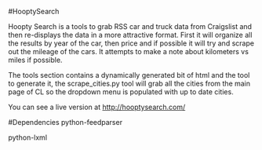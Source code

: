#HooptySearch

Hoopty Search is a tools to grab RSS car and truck data from Craigslist and then re-displays the data in a more attractive format.  First it will organize all the results by year of the car, then price and if possible it will try and scrape out the mileage of the cars.  It attempts to make a note about kilometers vs miles if possible.


The tools section contains a dynamically generated bit of html and the tool to generate it, the scrape_cities.py tool will grab all the cities from the main page of CL so the dropdown menu is populated with up to date cities.


You can see a live version at http://hooptysearch.com/

#Dependencies
python-feedparser

python-lxml